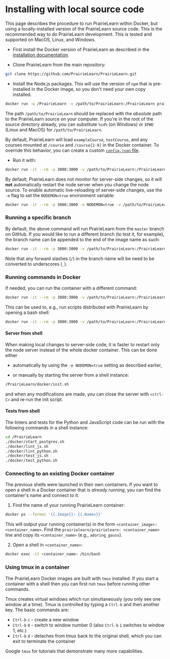 
# Installing with local source code

This page describes the procedure to run PrairieLearn within Docker, but using a locally-installed version of the PrairieLearn source code. This is the recommended way to do PrairieLearn development. This is tested and supported on MacOS, Linux, and Windows.

* First install the Docker version of PrairieLearn as described in the [installation documentation](installing.md).

* Clone PrairieLearn from the main repository:

```sh
git clone https://github.com/PrairieLearn/PrairieLearn.git
```

* Install the Node.js packages.  This will use the version of `npm` that is pre-installed in the Docker image, so you don't need your own copy installed.

```sh
docker run -w /PrairieLearn -v /path/to/PrairieLearn:/PrairieLearn prairielearn/prairielearn /usr/local/bin/npm ci
```

The path `/path/to/PrairieLearn` should be replaced with the *absolute* path to the PrairieLearn source on your computer.  If you're in the root of the source directory already, you can substitute `%cd%` (on Windows) or `$PWD` (Linux and MacOS) for `/path/to/PrairieLearn`.

By default, PrairieLearn will load `exampleCourse`, `testCourse`, and any courses mounted at `/course` and `/course[2-9]` in the Docker container.  To override this behavior, you can create a custom [`config.json` file](configJson.md).

* Run it with:

```sh
docker run -it --rm -p 3000:3000 -v /path/to/PrairieLearn:/PrairieLearn prairielearn/prairielearn
```

By default, PrairieLearn does not monitor for server-side changes, so it will **not** automatically restart the node server when you change the node source. To enable automatic live-reloading of server-side changes, use the `-e` flag to set the `NODEMON=true` environment variable:

```sh
docker run -it --rm -p 3000:3000 -e NODEMON=true -v /path/to/PrairieLearn:/PrairieLearn prairielearn/prairielearn
```

### Running a specific branch

By default, the above command will run PrairieLearn from the `master` branch on GitHub.  If you would like to run a different branch (to test it, for example), the branch name can be appended to the end of the image name as such:

```sh
docker run -it --rm -p 3000:3000 -v /path/to/PrairieLearn:/PrairieLearn prairielearn/prairielearn:BRANCH_NAME
```

Note that any forward slashes (`/`) in the branch name will be need to be converted to underscores (`_`).

### Running commands in Docker

If needed, you can run the container with a different command:

```sh
docker run -it --rm -p 3000:3000 -v /path/to/PrairieLearn:/PrairieLearn prairielearn/prairielearn COMMAND
```

This can be used to, e.g., run scripts distributed with PrairieLearn by opening a bash shell:

```sh
docker run -it --rm -p 3000:3000 -v /path/to/PrairieLearn:/PrairieLearn prairielearn/prairielearn /bin/bash
```

#### Server from shell

When making local changes to server-side code, it is faster to restart only the node server instead of the whole docker container. This can be done either

* automatically by using the `-e NODEMON=true` setting as described earlier,

* or manually by starting the server from a shell instance:

```sh
/PrairieLearn/docker/init.sh
```

and when any modifications are made, you can close the server with `<ctrl-C>` and re-run the init script.

#### Tests from shell

The linters and tests for the Python and JavaScript code can be run with the following commands in a shell instance:

```sh
cd /PrairieLearn
./docker/start_postgres.sh
./docker/lint_js.sh
./docker/lint_python.sh
./docker/test_js.sh
./docker/test_python.sh
```

### Connecting to an existing Docker container

The previous shells were launched in their own containers. If you want to open a shell in a Docker container that is *already running*, you can find the container's name and connect to it.

1. Find the name of your running PrairieLearn container:

```sh
docker ps --format '{{.Image}}: {{.Names}}'
```

This will output your running container(s) in the form `<container_image>: <container_name>`. Find the `prairielearn/prairielearn: <container_name>` line and copy its `<container_name>` (e.g., `adoring_gauss`).

2. Open a shell in `<container_name>`:

```sh
docker exec -it <container_name> /bin/bash
```

### Using tmux in a container

The PrairieLearn Docker images are built with `tmux` installed. If you start a container with a shell then you can first run `tmux` before running other commands.

Tmux creates virtual windows which run simultaneously (you only see one window at a time). Tmux is controlled by typing a `Ctrl-b` and then another key. The basic commands are:

* `Ctrl-b` `c` - create a new window
* `Ctrl-b` `0` - switch to window number 0 (also `Ctrl-b` `1` switches to window 1, etc.)
* `Ctrl-b` `d` - detaches from tmux back to the original shell, which you can exit to terminate the container

Google `tmux` for tutorials that demonstrate many more capabilities.
